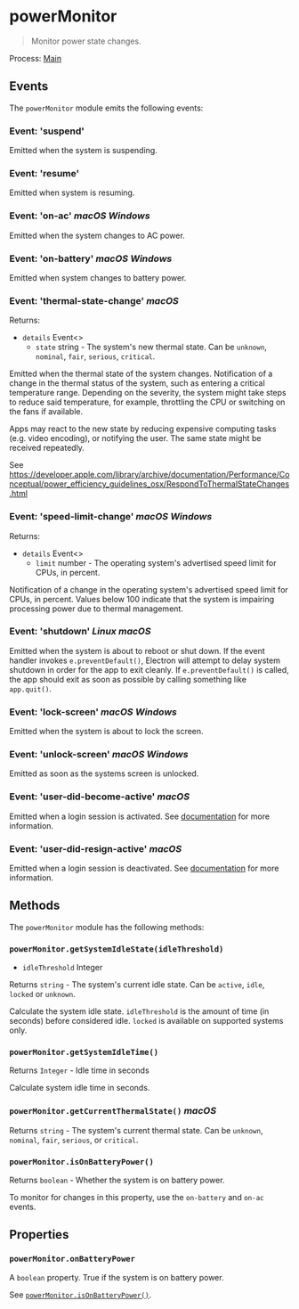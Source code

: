 # powerMonitor

> Monitor power state changes.

Process: [Main](../glossary.md#main-process)

## Events

The `powerMonitor` module emits the following events:

### Event: 'suspend'

Emitted when the system is suspending.

### Event: 'resume'

Emitted when system is resuming.

### Event: 'on-ac' _macOS_ _Windows_

Emitted when the system changes to AC power.

### Event: 'on-battery' _macOS_  _Windows_

Emitted when system changes to battery power.

### Event: 'thermal-state-change' _macOS_

Returns:

* `details` Event\<\>
  * `state` string - The system's new thermal state. Can be `unknown`, `nominal`, `fair`, `serious`, `critical`.

Emitted when the thermal state of the system changes. Notification of a change
in the thermal status of the system, such as entering a critical temperature
range. Depending on the severity, the system might take steps to reduce said
temperature, for example, throttling the CPU or switching on the fans if
available.

Apps may react to the new state by reducing expensive computing tasks (e.g.
video encoding), or notifying the user. The same state might be received
repeatedly.

See https://developer.apple.com/library/archive/documentation/Performance/Conceptual/power_efficiency_guidelines_osx/RespondToThermalStateChanges.html

### Event: 'speed-limit-change' _macOS_ _Windows_

Returns:

* `details` Event\<\>
  * `limit` number - The operating system's advertised speed limit for CPUs, in percent.

Notification of a change in the operating system's advertised speed limit for
CPUs, in percent. Values below 100 indicate that the system is impairing
processing power due to thermal management.

### Event: 'shutdown' _Linux_ _macOS_

Emitted when the system is about to reboot or shut down. If the event handler
invokes `e.preventDefault()`, Electron will attempt to delay system shutdown in
order for the app to exit cleanly. If `e.preventDefault()` is called, the app
should exit as soon as possible by calling something like `app.quit()`.

### Event: 'lock-screen' _macOS_ _Windows_

Emitted when the system is about to lock the screen.

### Event: 'unlock-screen' _macOS_ _Windows_

Emitted as soon as the systems screen is unlocked.

### Event: 'user-did-become-active' _macOS_

Emitted when a login session is activated. See [documentation](https://developer.apple.com/documentation/appkit/nsworkspacesessiondidbecomeactivenotification?language=objc) for more information.

### Event: 'user-did-resign-active' _macOS_

Emitted when a login session is deactivated. See [documentation](https://developer.apple.com/documentation/appkit/nsworkspacesessiondidresignactivenotification?language=objc) for more information.

## Methods

The `powerMonitor` module has the following methods:

### `powerMonitor.getSystemIdleState(idleThreshold)`

* `idleThreshold` Integer

Returns `string` - The system's current idle state. Can be `active`, `idle`, `locked` or `unknown`.

Calculate the system idle state. `idleThreshold` is the amount of time (in seconds)
before considered idle.  `locked` is available on supported systems only.

### `powerMonitor.getSystemIdleTime()`

Returns `Integer` - Idle time in seconds

Calculate system idle time in seconds.

### `powerMonitor.getCurrentThermalState()` _macOS_

Returns `string` - The system's current thermal state. Can be `unknown`, `nominal`, `fair`, `serious`, or `critical`.

### `powerMonitor.isOnBatteryPower()`

Returns `boolean` - Whether the system is on battery power.

To monitor for changes in this property, use the `on-battery` and `on-ac`
events.

## Properties

### `powerMonitor.onBatteryPower`

A `boolean` property. True if the system is on battery power.

See [`powerMonitor.isOnBatteryPower()`](#powermonitorisonbatterypower).
